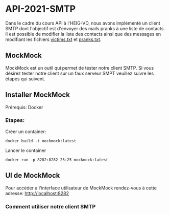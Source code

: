 # API-2021-SMTP

Dans le cadre du cours API à l'HEIG-VD, nous avons implémenté un client SMTP dont l'objectif est d'envoyer des mails pranks à une liste de contacts.
Il est possible de modifier la liste des contacts ainsi que des messages en modifiant les fichiers [victims.txt](victims.txt) et [pranks.txt](pranks.txt).

## MockMock

MockMock est un outil qui permet de tester notre client SMTP.
Si vous désirez tester notre client sur un faux serveur SMPT veuillez suivre les étapes qui suivent.

## Installer MockMock
Prérequis: Docker
### Etapes:
Créer un container:
```
docker build -t mockmock:latest
```
Lancer le container
```
docker run -p 8282:8282 25:25 mockmock:latest
```
## UI de MockMock

Pour accéder à l'interface utilisateur de MockMock rendez-vous à cette adresse: [http://localhost:8282](http://localhost:8282)

### Comment utiliser notre client SMTP
